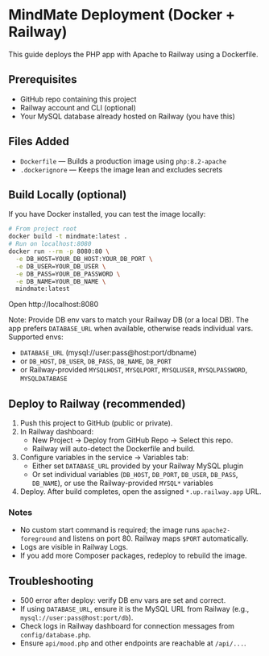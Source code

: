 # MindMate Deployment (Docker + Railway)

This guide deploys the PHP app with Apache to Railway using a Dockerfile.

## Prerequisites

- GitHub repo containing this project
- Railway account and CLI (optional)
- Your MySQL database already hosted on Railway (you have this)

## Files Added

- `Dockerfile` — Builds a production image using `php:8.2-apache`
- `.dockerignore` — Keeps the image lean and excludes secrets

## Build Locally (optional)

If you have Docker installed, you can test the image locally:

```bash
# From project root
docker build -t mindmate:latest .
# Run on localhost:8080
docker run --rm -p 8080:80 \
  -e DB_HOST=YOUR_DB_HOST:YOUR_DB_PORT \
  -e DB_USER=YOUR_DB_USER \
  -e DB_PASS=YOUR_DB_PASSWORD \
  -e DB_NAME=YOUR_DB_NAME \
  mindmate:latest
```

Open http://localhost:8080

Note: Provide DB env vars to match your Railway DB (or a local DB). The app prefers `DATABASE_URL` when available, otherwise reads individual vars. Supported envs:

- `DATABASE_URL` (mysql://user:pass@host:port/dbname)
- or `DB_HOST`, `DB_USER`, `DB_PASS`, `DB_NAME`, `DB_PORT`
- or Railway-provided `MYSQLHOST`, `MYSQLPORT`, `MYSQLUSER`, `MYSQLPASSWORD`, `MYSQLDATABASE`

## Deploy to Railway (recommended)

1. Push this project to GitHub (public or private).
2. In Railway dashboard:
   - New Project → Deploy from GitHub Repo → Select this repo.
   - Railway will auto-detect the Dockerfile and build.
3. Configure variables in the service → Variables tab:
   - Either set `DATABASE_URL` provided by your Railway MySQL plugin
   - Or set individual variables (`DB_HOST`, `DB_PORT`, `DB_USER`, `DB_PASS`, `DB_NAME`), or use the Railway-provided `MYSQL*` variables
4. Deploy. After build completes, open the assigned `*.up.railway.app` URL.

### Notes

- No custom start command is required; the image runs `apache2-foreground` and listens on port 80. Railway maps `$PORT` automatically.
- Logs are visible in Railway Logs.
- If you add more Composer packages, redeploy to rebuild the image.

## Troubleshooting

- 500 error after deploy: verify DB env vars are set and correct.
- If using `DATABASE_URL`, ensure it is the MySQL URL from Railway (e.g., `mysql://user:pass@host:port/db`).
- Check logs in Railway dashboard for connection messages from `config/database.php`.
- Ensure `api/mood.php` and other endpoints are reachable at `/api/...`.
